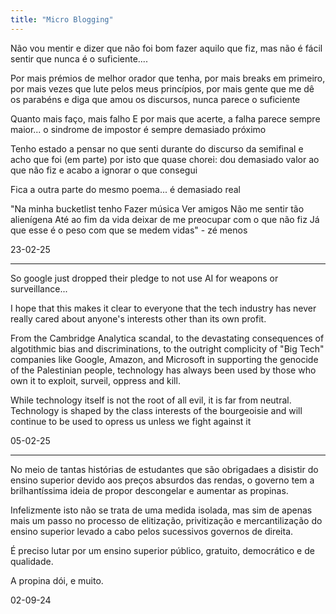```yaml
---
title: "Micro Blogging"
---
```


Não vou mentir e dizer que não foi bom fazer aquilo que fiz, mas não é fácil sentir que nunca é o suficiente....

Por mais prémios de melhor orador que tenha, por mais breaks em primeiro, por mais vezes que lute pelos meus princípios, por mais gente que me dê os parabéns e diga que amou os discursos, nunca parece o suficiente

Quanto mais faço, mais falho
E por mais que acerte, a falha parece sempre maior... o sindrome de impostor é sempre demasiado próximo

Tenho estado a pensar no que senti durante do discurso da semifinal e acho que foi (em parte) por isto que quase chorei: dou demasiado valor ao que não fiz e acabo a ignorar o que consegui

Fica a outra parte do mesmo poema... é demasiado real

"Na minha bucketlist tenho
Fazer música
Ver amigos
Não me sentir tão alienígena
Até ao fim da vida deixar de me preocupar com o que não fiz
Já que esse é o peso com que se medem vidas" - zé menos

23-02-25

---

So google just dropped their pledge to not use AI for weapons or surveillance...

I hope that this makes it clear to everyone that the tech industry has never
really cared about anyone's interests other than its own profit.

From the Cambridge Analytica scandal, to the devastating consequences of algotithmic
bias and discriminations, to the outright complicity of "Big Tech" companies like
Google, Amazon, and Microsoft in supporting the genocide of the Palestinian people,
technology has always been used by those who own it to exploit, surveil, oppress and
kill.

While technology itself is not the root of all evil, it is far from neutral.
Technology is shaped by the class interests of the bourgeoisie and will continue
to be used to opress us unless we fight against it

05-02-25

---

No meio de tantas histórias de estudantes que são obrigadaes a disistir do ensino superior
devido aos preços absurdos das rendas, o governo tem a brilhantíssima ideia de propor
descongelar e aumentar as propinas.

Infelizmente isto não se trata de uma medida isolada, mas sim de apenas mais um passo
no processo de elitização, privitização e mercantilização do ensino superior levado a
cabo pelos sucessivos governos de direita.

É preciso lutar por um ensino superior público, gratuito, democrático e de qualidade.

A propina dói, e muito.

02-09-24



